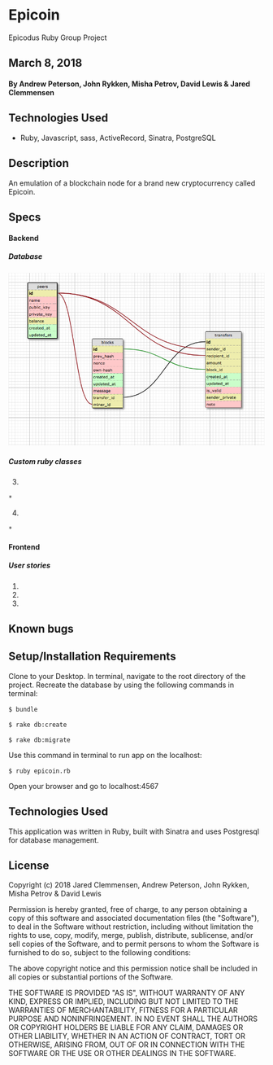 # Epicoin
Epicodus Ruby Group Project

## March 8, 2018

#### By Andrew Peterson, John Rykken, Misha Petrov, David Lewis & Jared Clemmensen

## Technologies Used
  * Ruby, Javascript, sass, ActiveRecord, Sinatra, PostgreSQL  

## Description
  An emulation of a blockchain node for a brand new cryptocurrency called Epicoin.

## Specs

#### Backend
##### Database
![alt text](database_image.png "Epicoin database structure")

##### Custom ruby classes      
  3.
    *
  4.
    *


#### Frontend
##### User stories
  1.
  2.
  3.

## Known bugs


## Setup/Installation Requirements

  Clone to your Desktop.
  In terminal, navigate to the root directory of the project.
  Recreate the database by using the following commands in terminal:

  ```
  $ bundle
  ```
  ```
  $ rake db:create
  ```
  ```
  $ rake db:migrate
  ```

  Use this command in terminal to run app on the localhost:

  ```
  $ ruby epicoin.rb
  ```

  Open your browser and go to localhost:4567

## Technologies Used
  This application was written in Ruby, built with Sinatra and uses Postgresql for database management.

## License
  Copyright (c) 2018 Jared Clemmensen, Andrew Peterson, John Rykken, Misha Petrov & David Lewis

  Permission is hereby granted, free of charge, to any person obtaining a copy of this software and associated documentation files (the "Software"), to deal in the Software without restriction, including without limitation the rights to use, copy, modify, merge, publish, distribute, sublicense, and/or sell copies of the Software, and to permit persons to whom the Software is furnished to do so, subject to the following conditions:

  The above copyright notice and this permission notice shall be included in all copies or substantial portions of the Software.

  THE SOFTWARE IS PROVIDED "AS IS", WITHOUT WARRANTY OF ANY KIND, EXPRESS OR IMPLIED, INCLUDING BUT NOT LIMITED TO THE WARRANTIES OF MERCHANTABILITY, FITNESS FOR A PARTICULAR PURPOSE AND NONINFRINGEMENT. IN NO EVENT SHALL THE AUTHORS OR COPYRIGHT HOLDERS BE LIABLE FOR ANY CLAIM, DAMAGES OR OTHER LIABILITY, WHETHER IN AN ACTION OF CONTRACT, TORT OR OTHERWISE, ARISING FROM, OUT OF OR IN CONNECTION WITH THE SOFTWARE OR THE USE OR OTHER DEALINGS IN THE SOFTWARE.
